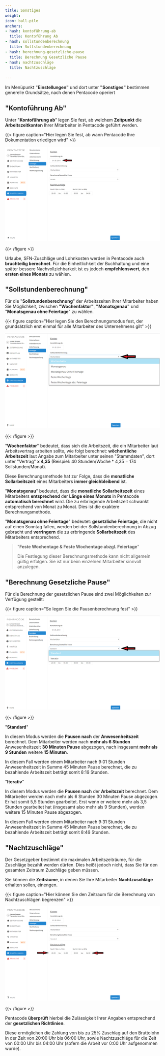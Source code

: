 ```yaml
---
title: Sonstiges
weight: 
icon: ball-pile
anchors:
- hash: kontoführung-ab
  title: Kontoführung Ab
- hash: sollstundenberechnung
  title: Sollstundenberechnung
- hash: berechnung-gesetzliche-pause
  title: Berechnung Gesetzliche Pause
- hash: nachtzuschläge
  title: Nachtzuschläge

---
```

Im Menüpunkt **"Einstellungen"** und dort unter **"Sonstiges"** bestimmen generelle Grundsätze, nach denen Pentacode operiert

## "Kontoführung Ab"

Unter "**Kontoführung ab**" legen Sie fest, ab welchem **Zeitpunkt** die **Arbeitszeitkonten** Ihrer Mitarbeiter in Pentacode geführt werden.

{{< figure caption="Hier legen Sie fest, ab wann Pentacode Ihre Dokumentation erledigen wird" >}}

![](/uploads/konto-ab.png)

{{< /figure >}}

Urlaube, SFN-Zuschläge und Lohnkosten werden in Pentacode auch **bruchteilig berechnet**. Für die Einheitlichkeit der Buchhaltung und eine später bessere Nachvollziehbarkeit ist es jedoch **empfehlenswert**, den **ersten eines Monats** zu wählen.

## "Sollstundenberechnung"

Für die "**Sollstundenberechnung**" der Arbeitszeiten Ihrer Mitarbeiter haben Sie Möglichkeit, zwischen **"Wochenfaktor"**, **"Monatsgenau"** und "**Monatsgenau ohne Feiertage**" zu wählen.

{{< figure caption="Hier legen Sie den Berechnungsmodus fest, der grundsätzlich erst einmal für alle Mitarbeiter des Unternehmens gilt" >}}

![](/uploads/sollstundenberechnung.png)

{{< /figure >}}

"**Wochenfaktor**" bedeutet, dass sich die Arbeitszeit, die ein Mitarbeiter laut Arbeitsvertrag arbeiten sollte, wie folgt berechnet: **wöchentliche Arbeitszeit** laut Angabe zum Mitarbeiter unter seinen "Stammdaten", dort unter "Vertrag" **x 4,35** (Beispiel: 40 Stunden/Woche * 4,35 = 174 Sollstunden/Monat).

Diese Berechnungsmethode hat zur Folge, dass die **monatliche Sollarbeitszeit** eines Mitarbeiters **immer gleichbleibend** ist.

"**Monatsgenau**" bedeutet, dass die **monatliche Sollarbeitszeit** eines Mitarbeiters **entsprechend** der **Länge eines Monats** in Pentacode **automatisch berechnet** wird. Die zu erbringende Arbeitszeit schwankt entsprechend von Monat zu Monat. Dies ist die exaktere Berechnungsmethode.

"**Monatsgenau ohne Feiertage**" bedeutet: **gesetzliche Feiertage**, die nicht auf einen Sonntag fallen, werden bei der Sollstundenberechnung in Abzug gebracht und **verringern** die zu erbringende **Sollarbeitszeit** des Mitarbeiters entsprechend.

> "**Feste Wochentage & Feste Wochentage abzgl. Feiertage**"
>
> Die Festlegung dieser Berechnungsmethode kann nicht allgemein gültig erfolgen. Sie ist  nur beim einzelnen Mitarbeiter sinnvoll anzulegen.

## "Berechnung Gesetzliche Pause"

Für die Berechnung der gesetzlichen Pause sind zwei Möglichkeiten zur Verfügung gestellt:

{{< figure caption="So legen Sie die Pausenberechnung fest" >}}

![](/uploads/pausenberechnung.png)

{{< /figure >}}

"**Standard**"

In diesem Modus werden die **Pausen nach** der **Anwesenheitszeit** berechnet. Dem Mitarbeiter werden nach **mehr als 6 Stunden** Anwesenheitszeit **30 Minuten Pause** abgezogen, nach insgesamt **mehr als 9 Stunden** weitere **15 Minuten**.

In diesem Fall werden einem Mitarbeiter nach 9:01 Stunden Anwesenheitszeit in Summe 45 Minuten Pause berechnet, die zu bezahlende Arbeitszeit beträgt somit 8:16 Stunden.

"**Iterativ**"

In diesem Modus werden die **Pausen nach** der **Arbeitszeit** berechnet. Dem Mitarbeiter werden nach mehr als 6 Stunden 30 Minuten Pause abgezogen. Er hat somit 5,5 Stunden gearbeitet. Erst wenn er weitere mehr als 3,5 Stunden gearbeitet hat (insgesamt also mehr als 9 Stunden), werden weitere 15 Minuten Pause abgezogen.

In diesem Fall werden einem Mitarbeiter nach 9:31 Stunden Anwesenheitszeit in Summe 45 Minuten Pause berechnet, die zu bezahlende Arbeitszeit beträgt somit 8:46 Stunden.

## "Nachtzuschläge"

Der Gesetzgeber bestimmt die maximalen Arbeitszeiträume, für die Zuschläge bezahlt werden dürfen. Dies heißt jedoch nicht, dass Sie für den gesamten Zeitraum Zuschläge geben müssen.

Sie können die **Zeiträume**, in denen Sie Ihre Mitarbeiter **Nachtzuschläge** erhalten sollen, einengen.

{{< figure caption="Hier können Sie den Zeitraum für die Berechnung von Nachtzuschlägen begrenzen" >}}

![](/uploads/nachtzuschlage.png)

{{< /figure >}}

Pentacode **überprüft** hierbei die Zulässigkeit Ihrer Angaben entsprechend der **gesetzlichen Richtlinien**.

Diese ermöglichen die Zahlung von bis zu 25% Zuschlag auf den Bruttolohn in der Zeit von 20:00 Uhr bis 06:00 Uhr, sowie Nachtzuschläge für die Zeit von 00:00 Uhr bis 04:00 Uhr (sofern die Arbeit vor 0:00 Uhr aufgenommen wurde).